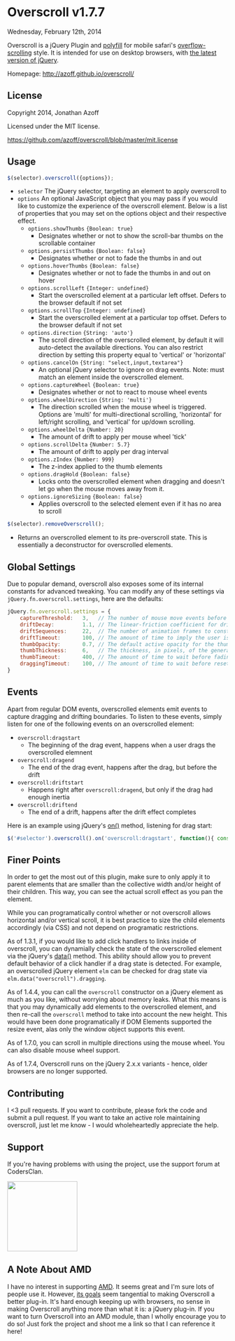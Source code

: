 Overscroll v1.7.7
=================
Wednesday, February 12th, 2014

Overscroll is a jQuery Plugin and [polyfill](http://remysharp.com/2010/10/08/what-is-a-polyfill) for mobile safari's [overflow-scrolling](http://johanbrook.com/browsers/native-momentum-scrolling-ios-5/) style. It is intended for use on desktop browsers, with [the latest version of jQuery](http://code.jquery.com/jquery-latest.js).

Homepage: <http://azoff.github.io/overscroll/>


License
-------
Copyright 2014, Jonathan Azoff

Licensed under the MIT license.

<https://github.com/azoff/overscroll/blob/master/mit.license>

Usage
-----
```javascript
$(selector).overscroll({options});
```

+ `selector`
    The jQuery selector, targeting an element to apply overscroll to
+ `options`
    An optional JavaScript object that you may pass if you would like to customize the experience of the overscroll element. Below is a list of properties that you may set on the options object and their respective effect.
    * `options.showThumbs` `{Boolean: true}`
        - Designates whether or not to show the scroll-bar thumbs on the scrollable container
    * `options.persistThumbs` `{Boolean: false}`
        - Designates whether or not to fade the thumbs in and out
    * `options.hoverThumbs` `{Boolean: false}`
        - Designates whether or not to fade the thumbs in and out on hover
    * `options.scrollLeft` `{Integer: undefined}`
        - Start the overscrolled element at a particular left offset. Defers to the browser default if not set
    * `options.scrollTop` `{Integer: undefined}`
        - Start the overscrolled element at a particular top offset. Defers to the browser default if not set
    * `options.direction` `{String: 'auto'}`
        - The scroll direction of the overscrolled element, by default it will auto-detect the available directions. You can also restrict direction by setting this property equal to 'vertical' or 'horizontal'
    * `options.cancelOn` `{String: "select,input,textarea"}`
        - An optional jQuery selector to ignore on drag events. Note: must match an element inside the overscrolled element.
    * `options.captureWheel` `{Boolean: true}`
        - Designates whether or not to react to mouse wheel events
    * `options.wheelDirection` `{String: 'multi'}`
        - The direction scrolled when the mouse wheel is triggered. Options are 'multi' for multi-directional scrolling, 'horizontal' for left/right scrolling, and 'vertical' for up/down scrolling.
    * `options.wheelDelta` `{Number: 20}`
        - The amount of drift to apply per mouse wheel 'tick'
    * `options.scrollDelta` `{Number: 5.7}`
        - The amount of drift to apply per drag interval
    * `options.zIndex` `{Number: 999}`
        - The z-index applied to the thumb elements
    * `options.dragHold` `{Boolean: false}`
        - Locks onto the overscrolled element when dragging and doesn't let go when the mouse moves away from it.
    * `options.ignoreSizing` `{Boolean: false}`
        - Applies overscroll to the selected element even if it has no area to scroll

```javascript
$(selector).removeOverscroll();
```

+ Returns an overscrolled element to its pre-overscroll state. This is essentially a deconstructor for overscrolled elements.

Global Settings
------
Due to popular demand, overscroll also exposes some of its internal constants for advanced tweaking. You can modify any of these settings via `jQuery.fn.overscroll.settings`, here are the defaults:

```javascript
jQuery.fn.overscroll.settings = {
    captureThreshold:   3,   // The number of mouse move events before considering the gesture a "drag"
    driftDecay:         1.1, // The linear-friction coefficient for drift decay (must be > 1)
    driftSequences:     22,  // The number of animation frames to constrain a drift to
    driftTimeout:       100, // The amount of time to imply the user is no longer trying to drift (in ms)
    thumbOpacity:       0.7, // The default active opacity for the thumbs
    thumbThickness:     6,   // The thickness, in pixels, of the generated thumbs
    thumbTimeout:       400, // The amount of time to wait before fading out thumbs
    draggingTimeout:    100, // The amount of time to wait before resetting the dragging flag back to false after stop dragging (useful when detecting dragging in onClick events)
}
```

Events
------
Apart from regular DOM events, overscrolled elements emit events to capture dragging and drifting boundaries. To listen to these events, simply listen for one of the following events on an overscrolled element:

+ `overscroll:dragstart`
    * The beginning of the drag event, happens when a user drags the overscrolled elemnent
+ `overscroll:dragend`
    * The end of the drag event, happens after the drag, but before the drift
+ `overscroll:driftstart`
    * Happens right after `overscroll:dragend`, but only if the drag had enough inertia
+ `overscroll:driftend`
    * The end of a drift, happens after the drift effect completes

Here is an example using jQuery's [on()](http://api.jquery.com/on/) method, listening for drag start:

```javascript
$('#selector').overscroll().on('overscroll:dragstart', function(){ console.log('Drag started!') });
```

Finer Points
------------
In order to get the most out of this plugin, make sure to only apply it to parent elements that are smaller than the collective width and/or height of their children. This way, you can see the actual scroll effect as you pan the element.

While you can programatically control whether or not overscroll allows horizontal and/or vertical scroll, it is best practice to size the child elements accordingly (via CSS) and not depend on programatic restrictions.

As of 1.3.1, if you would like to add click handlers to links inside of overscroll, you can dynamially check the state of the overscrolled element via the jQuery's [data()](http://api.jquery.com/bind/) method. This ability should allow you to prevent default behavior of a click handler if a drag state is detected. For example, an overscrolled jQuery element `elm` can be checked for drag state via `elm.data("overscroll").dragging`.

As of 1.4.4, you can call the `overscroll` constructor on a jQuery element as much as you like, without worrying about memory leaks. What this means is that you may dynamically add elements to the overscrolled element, and then re-call the `overscroll` method to take into account the new height. This would have been done programatically if DOM Elements supported the resize event, alas only the window object supports this event.

As of 1.7.0, you can scroll in multiple directions using the mouse wheel. You can also disable mouse wheel support.

As of 1.7.4, Overscroll runs on the jQuery 2.x.x variants - hence, older browsers are no longer supported.

Contributing
------------
I <3 pull requests. If you want to contribute, please fork the code and submit a pull request. If you want to take an active role maintaining overscroll, just let me know - I would wholeheartedly appreciate the help.

Support
-------

If you're having problems with using the project, use the support forum at CodersClan.

<a href="http://codersclan.net/forum/index.php?repo_id=18"><img src="http://www.codersclan.net/graphics/getSupport_blue_big.png" width="160"></a>

A Note About AMD
----------------
I have no interest in supporting [AMD](https://github.com/amdjs/amdjs-api/wiki/AMD). It seems great and I'm sure lots of people use it. However, [its goals](http://requirejs.org/docs/whyamd.html) seem tangential to making Overscroll a better plug-in. It's hard enough keeping up with browsers, no sense in making Overscroll anything more than what it is: a jQuery plug-in. If you want to turn Overscroll into an AMD module, than I wholly encourage you to do so! Just fork the project and shoot me a link so that I can reference it here!
